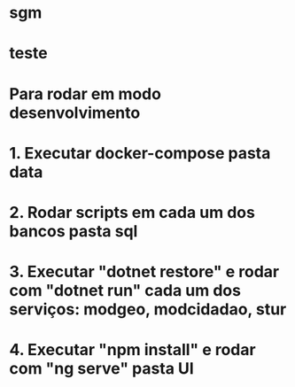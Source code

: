 # sgm
# teste

# Para rodar em modo desenvolvimento
# 1. Executar docker-compose pasta data
# 2. Rodar scripts em cada um dos bancos pasta sql
# 3. Executar "dotnet restore" e rodar com "dotnet run" cada um dos serviços: modgeo, modcidadao, stur
# 4. Executar "npm install" e rodar com "ng serve" pasta UI